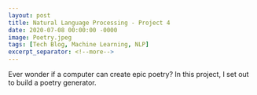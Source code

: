 ```yaml
---
layout: post
title: Natural Language Processing - Project 4
date: 2020-07-08 00:00:00 -0000
image: Poetry.jpeg
tags: [Tech Blog, Machine Learning, NLP]
excerpt_separator: <!--more-->
---
```

 
Ever wonder if a computer can create epic poetry? In this project, I set
out to build a poetry generator.
